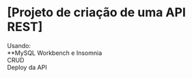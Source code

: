 # [Projeto de criação de uma API REST]

Usando:</br>
**MySQL Workbench e Insomnia</br>
CRUD</br>
Deploy da API</br>
